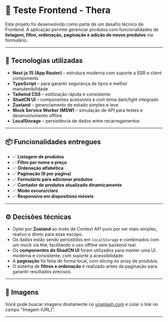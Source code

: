 # 🧪 Teste Frontend - Thera

Este projeto foi desenvolvido como parte de um desafio técnico de Frontend. A aplicação permite gerenciar produtos com funcionalidades de **listagem, filtro, ordenação, paginação e adição de novos produtos** via formulário.

---

## 🚀 Tecnologias utilizadas

- **Next.js 15 (App Router)** – estrutura moderna com suporte a SSR e client components
- **TypeScript** – para garantir segurança de tipos e melhor manutenibilidade
- **Tailwind CSS** – estilização rápida e consistente
- **ShadCN UI** – componentes acessíveis e com tema dark/light integrado
- **Zustand** – gerenciamento de estado simples e leve
- **Mock Service Worker (MSW)** – simulação de API para testes e desenvolvimento offline
- **LocalStorage** – persistência de dados entre recarregamentos

---

## 📦 Funcionalidades entregues

- ✅ **Listagem de produtos**
- ✅ **Filtro por nome e preço**
- ✅ **Ordenação alfabética**
- ✅ **Paginação (6 por página)**
- ✅ **Formulário para adicionar produtos**
- ✅ **Contador de produtos atualizado dinamicamente**
- ✅ **Modo escuro/claro**
- ✅ **Responsivo em dispositivos móveis**

---

## ⚙️ Decisões técnicas

- Optei por **Zustand** ao invés de Context API puro por ser mais simples, reativo e direto para esse escopo.
- Os dados estão sendo persistidos em `localStorage` e combinados com um mock via `MSW`, facilitando o uso offline sem backend real.
- Os **componentes do ShadCN UI** foram utilizados para manter uma UI moderna e consistente, com suporte a acessibilidade.
- A **paginação** foi feita de forma local, com slicing no array de produtos.
- O sistema de **filtros e ordenação** é realizado antes da paginação para garantir resultados precisos.

---

## 📸 Imagens

Você pode buscar imagens diretamente no [unsplash.com](https://unsplash.com) e colar o link no campo "Imagem (URL)".

---
